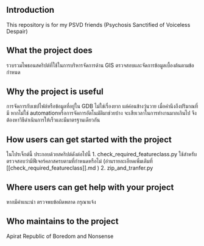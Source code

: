 ## Introduction
This repository is for my  PSVD friends
(Psychosis Sanctified of Voiceless Despair)

## What the project does
รวบรวมไพธอนสคริปต์ที่ใช้ในการบริหารจัดการด้าน GIS 
ตรวจสอบและจัดการข้อมูลเบื้องต้นตามข้อกำหนด

## Why the project is useful
การจัดการกับเชปไฟล์หรือข้อมูลที่อยู่ใน GDB ไม่ใช่เรื่องยาก แต่ค่อนข้างวุ่นวาย เมื่อคำนึงถึงปริมาณที่มี หากไม่ใช่ automationหรือการจัดการอัตโนมัติมาช่วยบ้าง จะเสียเวลาในการทำงานมากเกินไป จึงต้องหาวิธีดำเนินการให้เร็วและมีมาตรฐานเดียวกัน

## How users can get started with the project
ในโปรเจ็กต์นี้ ประกอบด้วยสคริปต์ดังต่อไปนี้
	1. check_required_featureclass.py ใช้สำหรับตรวจสอบว่ามีฟีเจอร์คลาสครบตามที่กำหนดหรือไม่ (อ่านรายละเอียดเพิ่มเติมที่ [[check_required_featureclass]].md ) 
	2. zip_and_tranfer.py
## Where users can get help with your project
หากมีคำแนะนำ ตรวจพบข้อผิดพลาด กรุณาแจ้ง 
## Who maintains to the project
Apirat Republic of Boredom and Nonsense